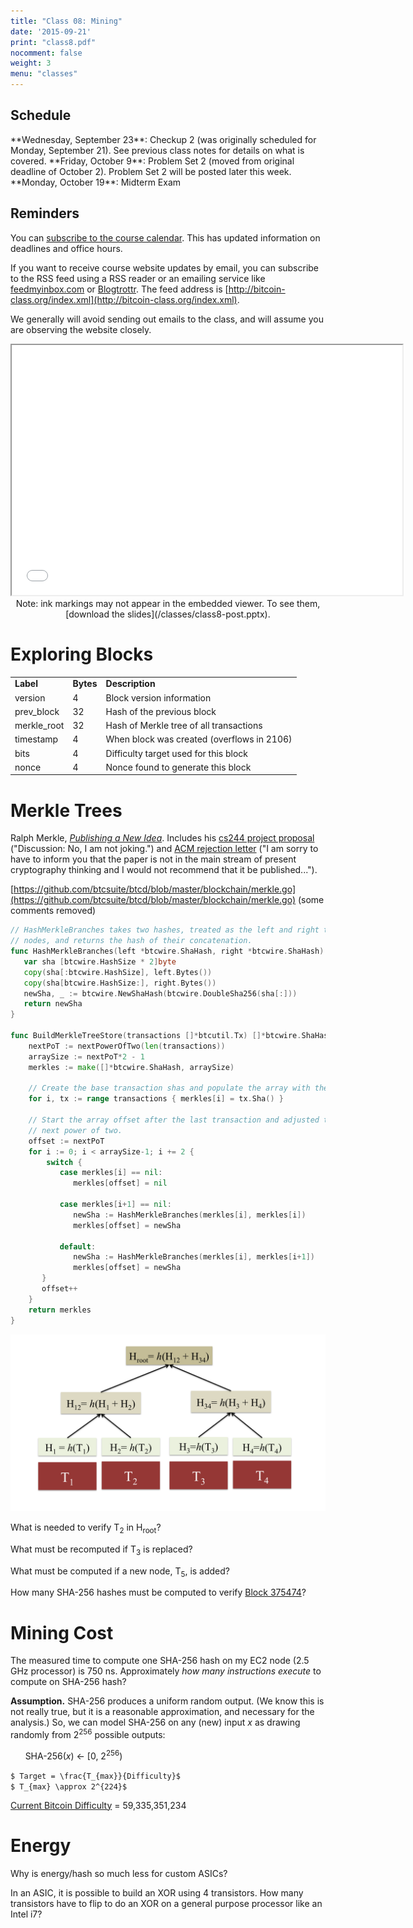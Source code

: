 ```yaml
---
title: "Class 08: Mining"
date: '2015-09-21'
print: "class8.pdf"
nocomment: false
weight: 3
menu: "classes"
---
```


## Schedule

   <div class="todo">
**Wednesday, September 23**: Checkup 2 (was originally scheduled for Monday, September 21).  See previous class notes for details on what is covered.  
**Friday, October 9**: Problem Set 2 (moved from original deadline of October 2).  Problem Set 2 will be posted later this week.  
**Monday, October 19**: Midterm Exam
   </div>

## Reminders

You can [subscribe to the course
calendar](https://www.google.com/calendar/ical/rmjagdrnmu3a9h2q5199lg4t28%40group.calendar.google.com/public/basic.ics).
This has updated information on deadlines and office hours.

If you want to receive course website updates by email, you can
subscribe to the RSS feed using a RSS reader or an emailing service like
[feedmyinbox.com](https://www.feedmyinbox.com/) or
[Blogtrottr](http://blogtrottr.com/).  The feed address is
[http://bitcoin-class.org/index.xml](http://bitcoin-class.org/index.xml).

<!--more-->

We generally will avoid sending out emails to the class, and will assume
you are observing the website closely.  

<center>
<iframe src="//www.slideshare.net/slideshow/embed_code/key/ir3gwqoaGyncK4"
width="625" height="400" frameborder="2" marginwidth="0"
marginheight="0" scrolling="no"></iframe>

   <div class="caption">
Note: ink markings may not appear in the
embedded viewer.  To see them, [download the slides](/classes/class8-post.pptx).
   </div>

</center>

# Exploring Blocks

<table>
<tr><td><b>Label</b></td><td><b>Bytes</b></td><td><b>Description</b></td></tr>
<tr><td>version</td><td>4</td><td>Block version information</td></tr>
<tr><td>prev_block</td><td>32</td><td>Hash of the previous block</td></tr>
<tr><td>merkle_root</td><td>32</td><td>Hash of Merkle tree of all transactions</td></tr>
<tr><td>timestamp</td><td>4</td><td>When block was created (overflows in 2106)</td></tr>
<tr><td>bits</td><td>4</td><td>Difficulty target used for this block</td></tr>
<tr><td>nonce</td><td>4</td><td>Nonce found to generate this block</td></tr>
</table>

# Merkle Trees

Ralph Merkle, [_Publishing a New Idea_](http://merkle.com/1974/).
Includes his [cs244 project
proposal](http://merkle.com/1974/FirstCS244projectProposal.pdf)
("Discussion: No, I am not joking.") and [ACM rejection
letter](http://merkle.com/1974/ExpertLetter.pdf) ("I am sorry to have to
inform you that the paper is not in the main stream of present
cryptography thinking and I would not recommend that it be
published...").

[https://github.com/btcsuite/btcd/blob/master/blockchain/merkle.go](https://github.com/btcsuite/btcd/blob/master/blockchain/merkle.go) (some comments removed)

```go
// HashMerkleBranches takes two hashes, treated as the left and right tree
// nodes, and returns the hash of their concatenation. 
func HashMerkleBranches(left *btcwire.ShaHash, right *btcwire.ShaHash) *btcwire.ShaHash {
   var sha [btcwire.HashSize * 2]byte
   copy(sha[:btcwire.HashSize], left.Bytes())
   copy(sha[btcwire.HashSize:], right.Bytes())
   newSha, _ := btcwire.NewShaHash(btcwire.DoubleSha256(sha[:]))
   return newSha
}

func BuildMerkleTreeStore(transactions []*btcutil.Tx) []*btcwire.ShaHash {
    nextPoT := nextPowerOfTwo(len(transactions))
    arraySize := nextPoT*2 - 1
    merkles := make([]*btcwire.ShaHash, arraySize)

    // Create the base transaction shas and populate the array with them.
    for i, tx := range transactions { merkles[i] = tx.Sha() }

    // Start the array offset after the last transaction and adjusted to the
    // next power of two.
    offset := nextPoT
    for i := 0; i < arraySize-1; i += 2 {
        switch {
           case merkles[i] == nil: 
              merkles[offset] = nil

           case merkles[i+1] == nil:
              newSha := HashMerkleBranches(merkles[i], merkles[i])
              merkles[offset] = newSha
       
           default:
              newSha := HashMerkleBranches(merkles[i], merkles[i+1])
              merkles[offset] = newSha
       }
       offset++
    }
    return merkles
}
```

<a href="/classes/merkle.png"><img src="/classes/merkle.png" width=600></a>

What is needed to verify <span class="math">T<sub>2</sub></span> in <span class="math">H<sub>root</sub></span>?
<div class="gap"></div>


What must be recomputed if <span class="math">T<sub>3</sub></span> is replaced?
<div class="gap"></div>

What must be computed if a new node, <span class="math">T<sub>5</sub></span>, is added?
<div class="gap"></div>

How many SHA-256 hashes must be computed to verify [Block 375474](https://blockexplorer.com/block/00000000000000000a02a2bf9d7b366e226160b8412830e6d72061ea7712d970)?
<div class="gap"></div>


# Mining Cost

The measured time to compute one SHA-256 hash on my EC2 node (2.5 GHz
processor) is 750 ns.  Approximately _how many instructions execute_ to
compute on SHA-256 hash?
<div class="gap"></div>

**Assumption.** SHA-256 produces a uniform random output.  (We know this
  is not really true, but it is a reasonable approximation, and
  necessary for the analysis.)  So, we can model SHA-256 on any (new)
  input <span class="math">_x_</span> as drawing randomly from 2<sup>256</sup> possible outputs:

&nbsp;&nbsp;&nbsp;&nbsp;&nbsp;&nbsp;SHA-256(<span class="math">_x_</span>) &larr; [0, 2<sup>256</sup>)

`$ Target = \frac{T_{max}}{Difficulty}$ `  
`$ T_{max} \approx 2^{224}$ `


[Current Bitcoin Difficulty](https://bitcoinwisdom.com/bitcoin/difficulty) = 59,335,351,234

# Energy

Why is energy/hash so much less for custom ASICs? 
<div class="gap"></div>

In an ASIC, it is possible to build an XOR using 4 transistors.  How
many transistors have to flip to do an XOR on a general purpose
processor like an Intel i7?
<div class="gap"></div>



